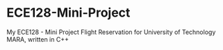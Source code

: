 # ECE128-Mini-Project
My ECE128 - Mini Project Flight Reservation for University of Technology MARA, written in C++
